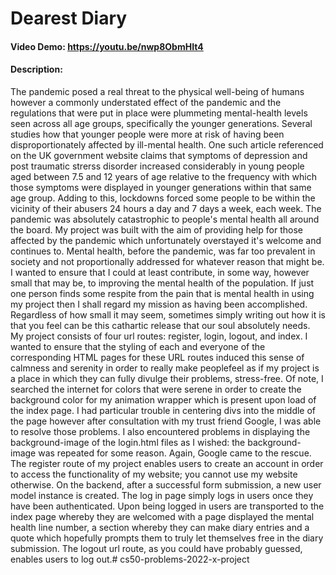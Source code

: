 # Dearest Diary
#### Video Demo:  <https://youtu.be/nwp8ObmHIt4>
#### Description:
The pandemic posed a real threat to the physical well-being of humans however a commonly understated effect of the pandemic and the regulations that were put in place were plummeting mental-health levels seen across all age groups, specifically the younger generations. Several studies how that younger people were more at risk of having been disproportionately affected by ill-mental health. One such article referenced on the UK government website claims that symptoms of depression and post traumatic strerss disorder increased considerably in young people aged between 7.5 and 12 years of age relative to the frequency with which those symptoms were displayed in younger generations within that same age group. Adding to this, lockdowns forced some people to be within the vicinity of their abusers 24 hours a day and 7 days a week, each week. The pandemic was absolutely catastrophic to people's mental health all around the board.
My project was built with the aim of providing help for those affected by the pandemic which unfortunately overstayed it's welcome and continues to. Mental health, before the pandemic, was far too prevalent in society and not proportionally addressed for whatever reason that might be. I wanted to ensure that I could at least contribute, in some way, however small that may be, to improving the mental health of the population. If just one person finds some respite from the pain that is mental health in using my project then I shall regard my mission as having been accomplished. Regardless of how small it may seem, sometimes simply writing out how it is that you feel can be this cathartic release that our soul absolutely needs.
My project consists of four url routes: register, login, logout, and index. I wanted to ensure that the styling of each and everyone of the corresponding HTML pages for these URL routes induced this sense of calmness and serenity in order to really make peoplefeel as if my project is a place in which they can fully divulge their problems, stress-free. Of note, I searched the internet for colors that were serene in order to create the background color for my animation wrapper which is present upon load of the index page. I had particular trouble in centering divs into the middle of the page however after consultation with my trust friend Google, I was able to resolve those problems. I also encountered problems in displaying the background-image of the login.html files as I wished: the background-image was repeated for some reason. Again, Google came to the rescue.
The register route of my project enables users to create an account in order to access the functionality of my website; you cannot use my website otherwise. On the backend, after a successful form submission, a new user model instance is created. The log in page simply logs in users once they have been authenticated. Upon being logged in users are transported to the index page whereby they are welcomed with a page displayed the mental health line number, a section whereby they can make diary entries and a quote which hopefully prompts them to truly let themselves free in the diary submission. The logout url route, as you could have probably guessed, enables users to log out.#   c s 5 0 - p r o b l e m s - 2 0 2 2 - x - p r o j e c t  
 